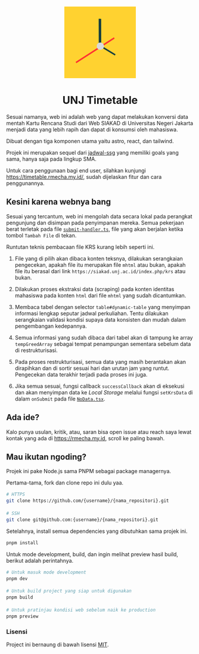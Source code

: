 <p align="center">
   <img  src="./public/icon-192x192.png" />
   <h1 align="center">UNJ Timetable</h1>
</p>

Sesuai namanya, web ini adalah web yang dapat melakukan konversi data mentah Kartu Rencana Studi dari Web SIAKAD di Universitas Negeri Jakarta menjadi data yang lebih rapih dan dapat di konsumsi oleh mahasiswa.

Dibuat dengan tiga komponen utama yaitu astro, react, dan tailwind.

Projek ini merupakan sequel dari [jadwal-ssg](https://github.com/reacto11mecha/jadwal-ssg) yang memiliki goals yang sama, hanya saja pada lingkup SMA.

Untuk cara penggunaan bagi end user, silahkan kunjungi https://timetable.rmecha.my.id/, sudah dijelaskan fitur dan cara penggunannya.

## Kesini karena webnya bang

Sesuai yang tercantum, web ini mengolah data secara lokal pada perangkat pengunjung dan disimpan pada penyimpanan mereka. Semua pekerjaan berat terletak pada file [`submit-handler.ts`](./src/utils/submit-handler.ts), file yang akan berjalan ketika tombol `Tambah File` di tekan.

Runtutan teknis pembacaan file KRS kurang lebih seperti ini.

1. File yang di pilih akan dibaca konten teksnya, dilakukan serangkaian pengecekan, apakah file itu merupakan file `mhtml` atau bukan, apakah file itu berasal dari link `https://siakad.unj.ac.id/index.php/krs` atau bukan.

2. Dilakukan proses ekstraksi data (scraping) pada konten identitas mahasiswa pada konten `html` dari file `mhtml` yang sudah dicantumkan.

3. Membaca tabel dengan selector `table#dynamic-table` yang menyimpan informasi lengkap seputar jadwal perkuliahan. Tentu dilakukan serangkaian validasi kondisi supaya data konsisten dan mudah dalam pengembangan kedepannya.

4. Semua informasi yang sudah dibaca dari tabel akan di tampung ke array `tempGreedArray` sebagai tempat penampungan sementara sebelum data di restrukturisasi.

5. Pada proses restrukturisasi, semua data yang masih berantakan akan dirapihkan dan di sortir sesuai hari dan urutan jam yang runtut. Pengecekan data terakhir terjadi pada proses ini juga.

6. Jika semua sesuai, fungsi callback `successCallback` akan di eksekusi dan akan menyimpan data ke _Local Storage_ melalui fungsi `setKrsData` di dalam `onSubmit` pada file [`NoData.tsx`](./src/components/IndexPage/NoData.tsx).

## Ada ide?

Kalo punya usulan, kritik, atau, saran bisa open issue atau reach saya lewat kontak yang ada di https://rmecha.my.id, scroll ke paling bawah.

## Mau ikutan ngoding?

Projek ini pake Node.js sama PNPM sebagai package managernya.

Pertama-tama, fork dan clone repo ini dulu yaa.

```sh
# HTTPS
git clone https://github.com/{username}/{nama_repositori}.git

# SSH
git clone git@github.com:{username}/{nama_repositori}.git
```

Setelahnya, install semua dependencies yang dibutuhkan sama projek ini.

```sh
pnpm install
```

Untuk mode development, build, dan ingin melihat preview hasil build, berikut adalah perintahnya.

```sh
# Untuk masuk mode development
pnpm dev

# Untuk build project yang siap untuk digunakan
pnpm build

# Untuk pratinjau kondisi web sebelum naik ke production
pnpm preview
```

### Lisensi

Project ini bernaung di bawah lisensi [MIT](LICENSE).
